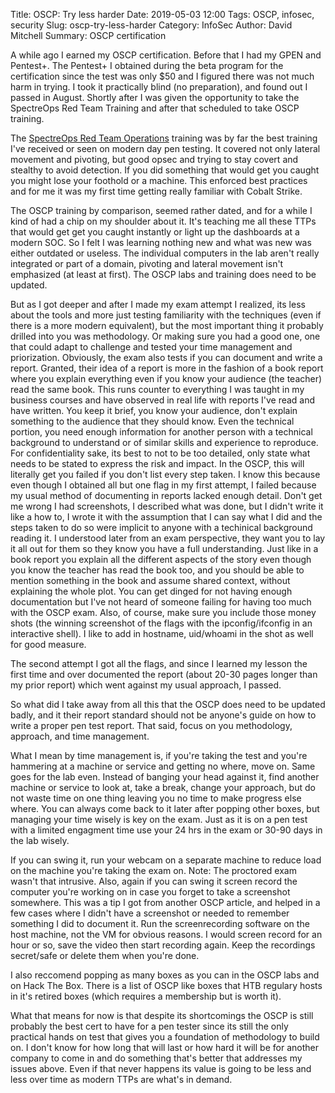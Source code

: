 Title: OSCP: Try less harder
Date: 2019-05-03 12:00
Tags: OSCP, infosec, security
Slug: oscp-try-less-harder
Category: InfoSec
Author: David Mitchell
Summary: OSCP certification

A while ago I earned my OSCP certification. Before that I had my GPEN and Pentest+. The Pentest+ I obtained during the beta program for the certification since the test was only $50 and I figured there was not much harm in trying. I took it practically  blind (no preparation), and found out I passed in August. Shortly after I was given the opportunity to take the SpectreOps Red Team Training and after that scheduled to take OSCP training. 

The [SpectreOps Red Team Operations](https://specterops.io/how-we-help/training-offerings/adversary-tactics-red-team-operations) training was by far the best training I've received or seen on modern day pen testing. It covered not only lateral movement and pivoting, but good opsec and trying to stay covert and stealthy to avoid detection. If you did something that would get you caught you might lose your foothold or a machine. This enforced best practices and for me it was my first time getting really familiar with Cobalt Strike.

The OSCP training by comparison, seemed rather dated, and for a while I kind of had a chip on my shoulder about it. It's teaching me all these TTPs that would get get you caught instantly or light up the dashboards at a modern SOC. So I felt I was learning nothing new and what was new was either outdated or useless. The individual computers in the lab aren't really integrated or part of a domain, pivoting and lateral movement isn't emphasized (at least at first). The OSCP labs and training does need to be updated.

But as I got deeper and after I made my exam attempt I realized, its less about the tools and more just testing familiarity with the techniques (even if there is a more modern equivalent), but the most important thing it probably drilled into you was methodology. Or making sure you had a good one, one that could adapt to challenge and tested your time management and priorization. Obviously, the exam also tests if you can document and write a report. Granted, their idea of a report is more in the fashion of a book report where you explain everything even if you know your audience (the teacher) read the same book. This runs counter to everything I was taught in my business courses and have observed in real life with reports I've read and have written. You keep it brief, you know your audience, don't explain something to the audience that they should know. Even the technical portion, you need enough information for another person with a technical background to understand or of similar skills and experience to reproduce. For confidentiality sake, its best to not to be too detailed, only state what needs to be stated to express the risk and impact. In the OSCP, this will literally get you failed if you don't list every step taken. I know this because even though I obtained all but one flag in my first attempt, I failed because my usual method of documenting in reports lacked enough detail. Don't get me wrong I had screenshots, I described what was done, but I didn't write it like a how to, I wrote it with the assumption that I can say what I did and the steps taken to do so were implicit to anyone with a techinical background reading it. I understood later from an exam perspective, they want you to lay it all out for them so they know you have a full understanding. Just like in a book report you explain all the different aspects of the story even though you know the teacher has read the book too, and you should be able to mention something in the book and assume shared context, without explaining the whole plot. You can get dinged for not having enough documentation but I've not heard of someone failing for having too much with the OSCP exam. Also, of course, make sure you include those money shots (the winning screenshot of the flags with the ipconfig/ifconfig in an interactive shell). I like to add in hostname, uid/whoami in the shot as well for good measure.

The second attempt I got all the flags, and since I learned my lesson the first time and over documented the report (about 20-30 pages longer than my prior report) which went against my usual approach, I passed.

So what did I take away from all this that the OSCP does need to be updated badly, and it their report standard should not be anyone's guide on how to write a proper pen test report. That said, focus on you methodology, approach, and time management. 

What I mean by time management is, if you're taking the test and you're hammering at a machine or service and getting no where, move on. Same goes for the lab even. Instead of banging your head against it, find another machine or service to look at, take a break, change your approach, but do not waste time on one thing leaving you no time to make progress else where. You can always come back to it later after popping other boxes, but managing your time wisely is key on the exam. Just as it is on a pen test with a limited engagment time use your 24 hrs in the exam or 30-90 days in the lab wisely. 

If you can swing it, run your webcam on a separate machine to reduce load on the machine you're taking the exam on. Note: The proctored exam wasn't that intrusive. Also, again if you can swing it screen record the computer you're working on in case you forget to take a screenshot somewhere. This was a tip I got from another OSCP article, and helped in a few cases where I didn't have a screenshot or needed to remember something I did to document it. Run the screenrecording software on the host machine, not the VM for obvious reasons. I would screen record for an hour or so, save the video then start recording again. Keep the recordings secret/safe or delete them when you're done. 

I also reccomend popping as many boxes as you can in the OSCP labs and on Hack The Box. There is a list of OSCP like boxes that HTB regulary hosts in it's retired boxes (which requires a membership but is worth it).

What that means for now is that despite its shortcomings the OSCP is still probably the best cert to have for a pen tester since its still the only practical hands on test that gives you a foundation of methodology to build on. I don't know for how long that will last or how hard it will be for another company to come in and do something that's better that addresses my issues above. Even if that never happens its value is going to be less and less over time as modern TTPs are what's in demand.

